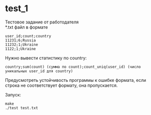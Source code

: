 # test_1
Тестовое задание от работодателя  
\*.txt файл в формате  
```
user_id;count;country
11231;6;Russia
11232;1;Ukraine
1122;1;Ukraine
``` 
Нужно вывести статистику по country:  
```
country;sum(count) (сумма по count);count_uniq(user_id) (число уникальных user_id для country)
``` 
Предусмотреть устойчивость программы к ошибке формата, если строка не соответствует формату, она пропускается.  

Запуск:  
```
make 
./test test.txt
```
